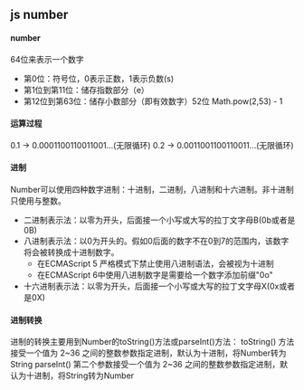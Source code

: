 ## js number

#### number
64位来表示一个数字
- 第0位：符号位，0表示正数，1表示负数(s)
- 第1位到第11位：储存指数部分（e）
- 第12位到第63位：储存小数部分（即有效数字）52位
Math.pow(2,53) - 1

#### 运算过程
0.1 -> 0.0001100110011001...(无限循环)
0.2 -> 0.0011001100110011...(无限循环)


#### 进制
Number可以使用四种数字进制：十进制，二进制，八进制和十六进制。非十进制只使用与整数。
- 二进制表示法：以零为开头，后面接一个小写或大写的拉丁文字母B(0b或者是0B)
- 八进制表示法：以0为开头的。假如0后面的数字不在0到7的范围内，该数字将会被转换成十进制数字。
  - 在ECMAScript 5 严格模式下禁止使用八进制语法，会被视为十进制
  - 在ECMAScript 6中使用八进制数字是需要给一个数字添加前缀"0o"
- 十六进制表示法：以零为开头，后面接一个小写或大写的拉丁文字母X(0x或者是0X)

#### 进制转换
进制的转换主要用到Number的toString()方法或parseInt()方法：
toString() 方法接受一个值为 2~36 之间的整数参数指定进制，默认为十进制，将Number转为String
parseInt() 第二个参数接受一个值为 2~36 之间的整数参数指定进制，默认为十进制，将String转为Number

